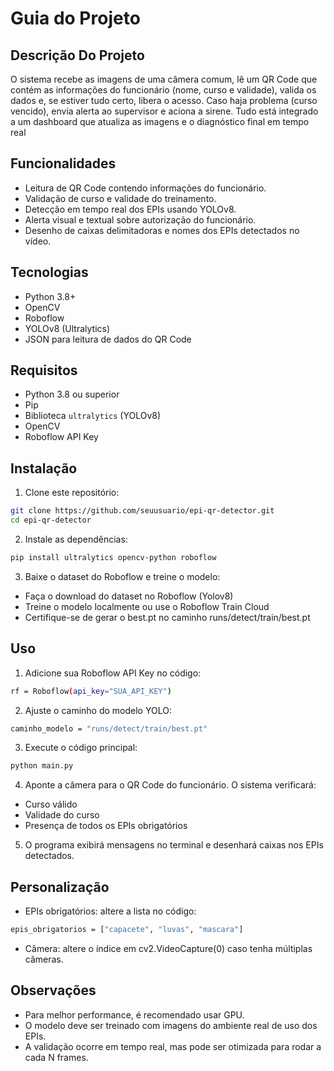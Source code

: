 # Guia do Projeto

## Descrição Do Projeto

O sistema recebe as imagens de uma câmera comum, lê um QR Code que contém as informações do funcionário (nome, curso e validade), valida os dados e, se estiver tudo certo, libera o acesso. Caso haja problema (curso vencido), envia alerta ao supervisor e aciona a sirene. Tudo está integrado a um dashboard que atualiza as imagens e o diagnóstico final em tempo real

## Funcionalidades

- Leitura de QR Code contendo informações do funcionário.
- Validação de curso e validade do treinamento.
- Detecção em tempo real dos EPIs usando YOLOv8.
- Alerta visual e textual sobre autorização do funcionário.
- Desenho de caixas delimitadoras e nomes dos EPIs detectados no vídeo.

## Tecnologias

- Python 3.8+
- OpenCV
- Roboflow
- YOLOv8 (Ultralytics)
- JSON para leitura de dados do QR Code

## Requisitos

- Python 3.8 ou superior
- Pip
- Biblioteca `ultralytics` (YOLOv8)
- OpenCV
- Roboflow API Key

## Instalação

1. Clone este repositório:

```bash
git clone https://github.com/seuusuario/epi-qr-detector.git
cd epi-qr-detector
```

2. Instale as dependências:

```bash
pip install ultralytics opencv-python roboflow
```

3. Baixe o dataset do Roboflow e treine o modelo:

- Faça o download do dataset no Roboflow (Yolov8)
- Treine o modelo localmente ou use o Roboflow Train Cloud
- Certifique-se de gerar o best.pt no caminho runs/detect/train/best.pt

## Uso

1. Adicione sua Roboflow API Key no código:

```bash
rf = Roboflow(api_key="SUA_API_KEY")
```

2. Ajuste o caminho do modelo YOLO:

```bash
caminho_modelo = "runs/detect/train/best.pt"
```

3. Execute o código principal:

```bash
python main.py
```

4. Aponte a câmera para o QR Code do funcionário. O sistema verificará:

- Curso válido
- Validade do curso
- Presença de todos os EPIs obrigatórios

5. O programa exibirá mensagens no terminal e desenhará caixas nos EPIs detectados.

## Personalização

- EPIs obrigatórios: altere a lista no código:

```bash
epis_obrigatorios = ["capacete", "luvas", "mascara"]
```

- Câmera: altere o índice em cv2.VideoCapture(0) caso tenha múltiplas câmeras.

## Observações

- Para melhor performance, é recomendado usar GPU.
- O modelo deve ser treinado com imagens do ambiente real de uso dos EPIs.
- A validação ocorre em tempo real, mas pode ser otimizada para rodar a cada N frames.
